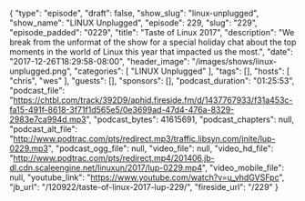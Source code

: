 {
  "type": "episode",
  "draft": false,
  "show_slug": "linux-unplugged",
  "show_name": "LINUX Unplugged",
  "episode": 229,
  "slug": "229",
  "episode_padded": "0229",
  "title": "Taste of Linux 2017",
  "description": "We break from the unformat of the show for a special holiday chat about the top moments in the world of Linux this year that impacted us the most.",
  "date": "2017-12-26T18:29:58-08:00",
  "header_image": "/images/shows/linux-unplugged.png",
  "categories": [
    "LINUX Unplugged"
  ],
  "tags": [],
  "hosts": [
    "chris",
    "wes"
  ],
  "guests": [],
  "sponsors": [],
  "podcast_duration": "01:25:53",
  "podcast_file": "https://chtbl.com/track/392D9/aphid.fireside.fm/d/1437767933/f31a453c-fa15-491f-8618-3f71f1d565e5/0e3699ad-47d4-476a-8329-2983e7ca994d.mp3",
  "podcast_bytes": 41615691,
  "podcast_chapters": null,
  "podcast_alt_file": "http://www.podtrac.com/pts/redirect.mp3/traffic.libsyn.com/jnite/lup-0229.mp3",
  "podcast_ogg_file": null,
  "video_file": null,
  "video_hd_file": "http://www.podtrac.com/pts/redirect.mp4/201406.jb-dl.cdn.scaleengine.net/linuxun/2017/lup-0229.mp4",
  "video_mobile_file": null,
  "youtube_link": "https://www.youtube.com/watch?v=u_vhdGVSFpc",
  "jb_url": "/120922/taste-of-linux-2017-lup-229/",
  "fireside_url": "/229"
}

